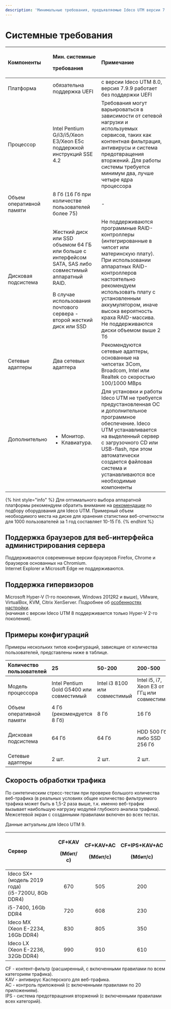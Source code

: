 ```yaml
---
description: 'Минимальные требования, предъявляемые Ideco UTM версии 7.9 к оборудованию.'
---
```


# Системные требования

<table>
  <thead>
    <tr>
      <th style="text-align:left">&#x41A;&#x43E;&#x43C;&#x43F;&#x43E;&#x43D;&#x435;&#x43D;&#x442;&#x44B;</th>
      <th
      style="text-align:left">
        <p>&#x41C;&#x438;&#x43D;. &#x441;&#x438;&#x441;&#x442;&#x435;&#x43C;&#x43D;&#x44B;&#x435;</p>
        <p>&#x442;&#x440;&#x435;&#x431;&#x43E;&#x432;&#x430;&#x43D;&#x438;&#x44F;</p>
        </th>
        <th style="text-align:left">&#x41F;&#x440;&#x438;&#x43C;&#x435;&#x447;&#x430;&#x43D;&#x438;&#x435;</th>
    </tr>
  </thead>
  <tbody>
    <tr>
      <td style="text-align:left">&#x41F;&#x43B;&#x430;&#x442;&#x444;&#x43E;&#x440;&#x43C;&#x430;</td>
      <td
      style="text-align:left">&#x43E;&#x431;&#x44F;&#x437;&#x430;&#x442;&#x435;&#x43B;&#x44C;&#x43D;&#x430;
        &#x43F;&#x43E;&#x434;&#x434;&#x435;&#x440;&#x436;&#x43A;&#x430; UEFI</td>
        <td
        style="text-align:left">&#x441; &#x432;&#x435;&#x440;&#x441;&#x438;&#x438; Ideco UTM 8.0, &#x432;&#x435;&#x440;&#x441;&#x438;&#x44F;
          7.9.9 &#x440;&#x430;&#x431;&#x43E;&#x442;&#x430;&#x435;&#x442; &#x431;&#x435;&#x437;
          &#x43F;&#x43E;&#x434;&#x434;&#x435;&#x440;&#x436;&#x43A;&#x438; UEFI</td>
    </tr>
    <tr>
      <td style="text-align:left">&#x41F;&#x440;&#x43E;&#x446;&#x435;&#x441;&#x441;&#x43E;&#x440;</td>
      <td
      style="text-align:left">Intel Pentium G/i3/i5/Xeon E3/Xeon E5&#x441; &#x43F;&#x43E;&#x434;&#x434;&#x435;&#x440;&#x436;&#x43A;&#x43E;&#x439;
        &#x438;&#x43D;&#x441;&#x442;&#x440;&#x443;&#x43A;&#x446;&#x438;&#x439;
        SSE 4.2</td>
        <td style="text-align:left">&#x422;&#x440;&#x435;&#x431;&#x43E;&#x432;&#x430;&#x43D;&#x438;&#x44F;
          &#x43C;&#x43E;&#x433;&#x443;&#x442; &#x432;&#x430;&#x440;&#x44C;&#x438;&#x440;&#x43E;&#x432;&#x430;&#x442;&#x44C;&#x441;&#x44F;
          &#x432; &#x437;&#x430;&#x432;&#x438;&#x441;&#x438;&#x43C;&#x43E;&#x441;&#x442;&#x438;
          &#x43E;&#x442; &#x441;&#x435;&#x442;&#x435;&#x432;&#x43E;&#x439; &#x43D;&#x430;&#x433;&#x440;&#x443;&#x437;&#x43A;&#x438;
          &#x438; &#x438;&#x441;&#x43F;&#x43E;&#x43B;&#x44C;&#x437;&#x443;&#x435;&#x43C;&#x44B;&#x445;
          &#x441;&#x435;&#x440;&#x432;&#x438;&#x441;&#x43E;&#x432;, &#x442;&#x430;&#x43A;&#x438;&#x445;
          &#x43A;&#x430;&#x43A; &#x43A;&#x43E;&#x43D;&#x442;&#x435;&#x43D;&#x442;&#x43D;&#x430;&#x44F;
          &#x444;&#x438;&#x43B;&#x44C;&#x442;&#x440;&#x430;&#x446;&#x438;&#x44F;,
          &#x430;&#x43D;&#x442;&#x438;&#x432;&#x438;&#x440;&#x443;&#x441;&#x44B;
          &#x438; &#x441;&#x438;&#x441;&#x442;&#x435;&#x43C;&#x430; &#x43F;&#x440;&#x435;&#x434;&#x43E;&#x442;&#x432;&#x440;&#x430;&#x449;&#x435;&#x43D;&#x438;&#x44F;
          &#x432;&#x442;&#x43E;&#x440;&#x436;&#x435;&#x43D;&#x438;&#x439;. &#x414;&#x43B;&#x44F;
          &#x440;&#x430;&#x431;&#x43E;&#x442;&#x44B; &#x441;&#x438;&#x441;&#x442;&#x435;&#x43C;&#x44B;
          &#x442;&#x440;&#x435;&#x431;&#x443;&#x435;&#x442;&#x441;&#x44F; &#x43C;&#x438;&#x43D;&#x438;&#x43C;&#x443;&#x43C;
          &#x434;&#x432;&#x430;, &#x43B;&#x443;&#x447;&#x448;&#x435; &#x447;&#x435;&#x442;&#x44B;&#x440;&#x435;
          &#x44F;&#x434;&#x440;&#x430; &#x43F;&#x440;&#x43E;&#x446;&#x435;&#x441;&#x441;&#x43E;&#x440;&#x430;</td>
    </tr>
    <tr>
      <td style="text-align:left">&#x41E;&#x431;&#x44A;&#x435;&#x43C; &#x43E;&#x43F;&#x435;&#x440;&#x430;&#x442;&#x438;&#x432;&#x43D;&#x43E;&#x439;
        &#x43F;&#x430;&#x43C;&#x44F;&#x442;&#x438;</td>
      <td style="text-align:left">8 &#x413;&#x431; (16 &#x413;&#x431; &#x43F;&#x440;&#x438; &#x43A;&#x43E;&#x43B;&#x438;&#x447;&#x435;&#x441;&#x442;&#x432;&#x435;
        &#x43F;&#x43E;&#x43B;&#x44C;&#x437;&#x43E;&#x432;&#x430;&#x442;&#x435;&#x43B;&#x435;&#x439;
        &#x431;&#x43E;&#x43B;&#x435;&#x435; 75)</td>
      <td style="text-align:left">-</td>
    </tr>
    <tr>
      <td style="text-align:left">&#x414;&#x438;&#x441;&#x43A;&#x43E;&#x432;&#x430;&#x44F; &#x43F;&#x43E;&#x434;&#x441;&#x438;&#x441;&#x442;&#x435;&#x43C;&#x430;</td>
      <td
      style="text-align:left">
        <p>&#x416;&#x435;&#x441;&#x442;&#x43A;&#x438;&#x439; &#x434;&#x438;&#x441;&#x43A;
          &#x438;&#x43B;&#x438; SSD &#x43E;&#x431;&#x44A;&#x435;&#x43C;&#x43E;&#x43C;
          64 &#x413;&#x411; &#x438;&#x43B;&#x438; &#x431;&#x43E;&#x43B;&#x44C;&#x448;&#x435;
          &#x441; &#x438;&#x43D;&#x442;&#x435;&#x440;&#x444;&#x435;&#x439;&#x441;&#x43E;&#x43C;
          SATA, SAS &#x43B;&#x438;&#x431;&#x43E; &#x441;&#x43E;&#x432;&#x43C;&#x435;&#x441;&#x442;&#x438;&#x43C;&#x44B;&#x439;
          &#x430;&#x43F;&#x43F;&#x430;&#x440;&#x430;&#x442;&#x43D;&#x44B;&#x439;
          RAID.</p>
        <p>&#x412; &#x441;&#x43B;&#x443;&#x447;&#x430;&#x435; &#x438;&#x441;&#x43F;&#x43E;&#x43B;&#x44C;&#x437;&#x43E;&#x432;&#x430;&#x43D;&#x438;&#x44F;
          &#x43F;&#x43E;&#x447;&#x442;&#x43E;&#x432;&#x43E;&#x433;&#x43E; &#x441;&#x435;&#x440;&#x432;&#x435;&#x440;&#x430;
          - &#x432;&#x442;&#x43E;&#x440;&#x43E;&#x439; &#x436;&#x435;&#x441;&#x442;&#x43A;&#x438;&#x439;
          &#x434;&#x438;&#x441;&#x43A; &#x438;&#x43B;&#x438; SSD</p>
        </td>
        <td style="text-align:left">&#x41D;&#x435; &#x43F;&#x43E;&#x434;&#x434;&#x435;&#x440;&#x436;&#x438;&#x432;&#x430;&#x44E;&#x442;&#x441;&#x44F;
          &#x43F;&#x440;&#x43E;&#x433;&#x440;&#x430;&#x43C;&#x43C;&#x43D;&#x44B;&#x435;
          RAID-&#x43A;&#x43E;&#x43D;&#x442;&#x440;&#x43E;&#x43B;&#x43B;&#x435;&#x440;&#x44B;
          (&#x438;&#x43D;&#x442;&#x435;&#x433;&#x440;&#x438;&#x440;&#x43E;&#x432;&#x430;&#x43D;&#x43D;&#x44B;&#x435;
          &#x432; &#x447;&#x438;&#x43F;&#x441;&#x435;&#x442; &#x438;&#x43B;&#x438;
          &#x43C;&#x430;&#x442;&#x435;&#x440;&#x438;&#x43D;&#x441;&#x43A;&#x443;&#x44E;
          &#x43F;&#x43B;&#x430;&#x442;&#x443;).
          <br />&#x41F;&#x440;&#x438; &#x438;&#x441;&#x43F;&#x43E;&#x43B;&#x44C;&#x437;&#x43E;&#x432;&#x430;&#x43D;&#x438;&#x438;
          &#x430;&#x43F;&#x43F;&#x430;&#x440;&#x430;&#x442;&#x43D;&#x44B;&#x445;
          RAID-&#x43A;&#x43E;&#x43D;&#x442;&#x440;&#x43E;&#x43B;&#x43B;&#x435;&#x440;&#x43E;&#x432;
          &#x43D;&#x430;&#x441;&#x442;&#x43E;&#x44F;&#x442;&#x435;&#x43B;&#x44C;&#x43D;&#x43E;
          &#x440;&#x435;&#x43A;&#x43E;&#x43C;&#x435;&#x43D;&#x434;&#x443;&#x435;&#x43C;
          &#x438;&#x441;&#x43F;&#x43E;&#x43B;&#x44C;&#x437;&#x43E;&#x432;&#x430;&#x442;&#x44C;
          &#x43F;&#x43B;&#x430;&#x442;&#x443; &#x441; &#x443;&#x441;&#x442;&#x430;&#x43D;&#x43E;&#x432;&#x43B;&#x435;&#x43D;&#x43D;&#x44B;&#x43C;
          &#x430;&#x43A;&#x43A;&#x443;&#x43C;&#x443;&#x43B;&#x44F;&#x442;&#x43E;&#x440;&#x43E;&#x43C;,
          &#x438;&#x43D;&#x430;&#x447;&#x435; &#x432;&#x44B;&#x441;&#x43E;&#x43A;&#x430;
          &#x432;&#x435;&#x440;&#x43E;&#x44F;&#x442;&#x43D;&#x43E;&#x441;&#x442;&#x44C;
          &#x43A;&#x440;&#x430;&#x445;&#x430; RAID-&#x43C;&#x430;&#x441;&#x441;&#x438;&#x432;&#x430;.
          <br
          />&#x41D;&#x435; &#x43F;&#x43E;&#x434;&#x434;&#x435;&#x440;&#x436;&#x438;&#x432;&#x430;&#x44E;&#x442;&#x441;&#x44F;
          &#x434;&#x438;&#x441;&#x43A;&#x438; &#x43E;&#x431;&#x44A;&#x435;&#x43C;&#x43E;&#x43C;
          &#x432;&#x44B;&#x448;&#x435; 2 &#x422;&#x431;</td>
    </tr>
    <tr>
      <td style="text-align:left">&#x421;&#x435;&#x442;&#x435;&#x432;&#x44B;&#x435; &#x430;&#x434;&#x430;&#x43F;&#x442;&#x435;&#x440;&#x44B;</td>
      <td
      style="text-align:left">&#x414;&#x432;&#x430; &#x441;&#x435;&#x442;&#x435;&#x432;&#x44B;&#x445;
        &#x430;&#x434;&#x430;&#x43F;&#x442;&#x435;&#x440;&#x430;</td>
        <td style="text-align:left">&#x420;&#x435;&#x43A;&#x43E;&#x43C;&#x435;&#x43D;&#x434;&#x443;&#x44E;&#x442;&#x441;&#x44F;
          &#x441;&#x435;&#x442;&#x435;&#x432;&#x44B;&#x435; &#x430;&#x434;&#x430;&#x43F;&#x442;&#x435;&#x440;&#x44B;,
          &#x43E;&#x441;&#x43D;&#x43E;&#x432;&#x430;&#x43D;&#x43D;&#x44B;&#x435;
          &#x43D;&#x430; &#x447;&#x438;&#x43F;&#x441;&#x435;&#x442;&#x430;&#x445;
          3Com, Broadcom, Intel &#x438;&#x43B;&#x438; Realtek &#x441;&#x43E; &#x441;&#x43A;&#x43E;&#x440;&#x43E;&#x441;&#x442;&#x44C;&#x44E;
          100/1000 MBps</td>
    </tr>
    <tr>
      <td style="text-align:left">&#x414;&#x43E;&#x43F;&#x43E;&#x43B;&#x43D;&#x438;&#x442;&#x435;&#x43B;&#x44C;&#x43D;&#x43E;</td>
      <td
      style="text-align:left">
        <ul>
          <li>&#x41C;&#x43E;&#x43D;&#x438;&#x442;&#x43E;&#x440;.</li>
          <li>&#x41A;&#x43B;&#x430;&#x432;&#x438;&#x430;&#x442;&#x443;&#x440;&#x430;.</li>
        </ul>
        </td>
        <td style="text-align:left">&#x414;&#x43B;&#x44F; &#x443;&#x441;&#x442;&#x430;&#x43D;&#x43E;&#x432;&#x43A;&#x438;
          &#x438; &#x440;&#x430;&#x431;&#x43E;&#x442;&#x44B; Ideco UTM &#x43D;&#x435;
          &#x442;&#x440;&#x435;&#x431;&#x443;&#x435;&#x442;&#x441;&#x44F; &#x43F;&#x440;&#x435;&#x434;&#x443;&#x441;&#x442;&#x430;&#x43D;&#x43E;&#x432;&#x43B;&#x435;&#x43D;&#x43D;&#x430;&#x44F;
          &#x41E;&#x421; &#x438; &#x434;&#x43E;&#x43F;&#x43E;&#x43B;&#x43D;&#x438;&#x442;&#x435;&#x43B;&#x44C;&#x43D;&#x43E;&#x435;
          &#x43F;&#x440;&#x43E;&#x433;&#x440;&#x430;&#x43C;&#x43C;&#x43D;&#x43E;&#x435;
          &#x43E;&#x431;&#x435;&#x441;&#x43F;&#x435;&#x447;&#x435;&#x43D;&#x438;&#x435;.
          Ideco UTM &#x443;&#x441;&#x442;&#x430;&#x43D;&#x430;&#x432;&#x43B;&#x438;&#x432;&#x430;&#x435;&#x442;&#x441;&#x44F;
          &#x43D;&#x430; &#x432;&#x44B;&#x434;&#x435;&#x43B;&#x435;&#x43D;&#x43D;&#x44B;&#x439;
          &#x441;&#x435;&#x440;&#x432;&#x435;&#x440; &#x441; &#x437;&#x430;&#x433;&#x440;&#x443;&#x437;&#x43E;&#x447;&#x43D;&#x43E;&#x433;&#x43E;
          CD &#x438;&#x43B;&#x438; USB-flash, &#x43F;&#x440;&#x438; &#x44D;&#x442;&#x43E;&#x43C;
          &#x430;&#x432;&#x442;&#x43E;&#x43C;&#x430;&#x442;&#x438;&#x447;&#x435;&#x441;&#x43A;&#x438;
          &#x441;&#x43E;&#x437;&#x434;&#x430;&#x435;&#x442;&#x441;&#x44F; &#x444;&#x430;&#x439;&#x43B;&#x43E;&#x432;&#x430;&#x44F;
          &#x441;&#x438;&#x441;&#x442;&#x435;&#x43C;&#x430; &#x438; &#x443;&#x441;&#x442;&#x430;&#x43D;&#x430;&#x432;&#x43B;&#x438;&#x432;&#x430;&#x44E;&#x442;&#x441;&#x44F;
          &#x432;&#x441;&#x435; &#x43D;&#x435;&#x43E;&#x431;&#x445;&#x43E;&#x434;&#x438;&#x43C;&#x44B;&#x435;
          &#x43A;&#x43E;&#x43C;&#x43F;&#x43E;&#x43D;&#x435;&#x43D;&#x442;&#x44B;</td>
    </tr>
  </tbody>
</table>

{% hint style="info" %}
Для оптимального выбора аппаратной платформы рекомендуем обратить внимание на [рекомендации](popular-recipes/choosing-hardware-platform.md) по подбору оборудования для Ideco UTM. Примерный объем необходимого места на диске для хранения статистики веб-отчетности для 1000 пользователей за 1 год составляет 10-15 Гб.
{% endhint %}

## Поддержка браузеров для веб-интерфейса администрирования сервера

Поддерживаются современные версии браузеров Firefox, Chrome и браузеров основанных на Chromium.  
Internet Explorer и Microsoft Edge не поддерживаются.

## Поддержка гипервизоров

Microsoft Hyper-V \(1-го поколения, Windows 2012R2 и выше\), VMware, VirtualBox, KVM, Citrix XenServer. Подробнее об [особенностях настройки](specifics-of-hypervisor-settings.md).  
\(начиная с версии Ideco UTM 8 поддерживается только Hyper-V 2-го поколения\).

## Примеры конфигураций

Примеры нескольких типов конфигураций, зависящие от количества пользователей, представлены ниже в таблице.

|  Количество пользователей | 25 | 50-200 | 200-500 | 1000 | 2000 |
| :--- | :--- | :--- | :--- | :--- | :--- |
| Модель процессора | Intel Pentium Gold G5400 или совместимый | Intel i3 8100 или совместимый | Intel i5, i7, Xeon E3 от 3 ГГц или совместимый | Intel Xeon E3, E5 или совместимый | Intel Xeon E5 или совместимый 8-ядерный |
| Объем оперативной памяти | 4 Гб \(рекомендуется 8 Гб\) | 8 Гб | 16 Гб | 16 Гб | 32 Гб |
| Дисковая подсистема | 64 Гб | 64 Гб | HDD 500 Гб либо SSD 256 Гб | 2x1000 Гб, аппаратный RAID либо SSD 1 Гб | 2x1000 Гб, аппаратный RAID либо SSD 1 Гб |
| Сетевые адаптеры | 2 шт. | 2 шт. | 2 шт. | 2 шт. | 2 шт. |

## Скорость обработки трафика

По синтетическим стресс-тестам при проверке большого количества веб-трафика \(в реальных условиях общее количество фильтруемого трафика может быть в 1,5-2 раза выше, т.к. именно веб-трафик вызывает наибольшую нагрузку модулей глубокого анализа трафика\). Межсетевой экран с созданными правилами включен во всех тестах.

Данные актуальны для Ideco UTM 9.

<table>
  <thead>
    <tr>
      <th style="text-align:left">&#x421;&#x435;&#x440;&#x432;&#x435;&#x440;</th>
      <th style="text-align:center">
        <p>CF+KAV</p>
        <p>(&#x41C;&#x431;&#x438;&#x442;/&#x441;)</p>
      </th>
      <th style="text-align:center">
        <p>CF+KAV+AC</p>
        <p>(&#x41C;&#x431;&#x438;&#x442;/&#x441;)</p>
      </th>
      <th style="text-align:center">
        <p>CF+IPS+KAV+AC</p>
        <p>(&#x41C;&#x431;&#x438;&#x442;/&#x441;)</p>
      </th>
    </tr>
  </thead>
  <tbody>
    <tr>
      <td style="text-align:left">Ideco SX+ (&#x43C;&#x43E;&#x434;&#x435;&#x43B;&#x44C; 2019 &#x433;&#x43E;&#x434;&#x430;)
        <br
        />(i5-7200U, 8Gb DDR4)</td>
      <td style="text-align:center">670</td>
      <td style="text-align:center">505</td>
      <td style="text-align:center">200</td>
    </tr>
    <tr>
      <td style="text-align:left">i5-7400, 16Gb DDR4</td>
      <td style="text-align:center">720</td>
      <td style="text-align:center">608</td>
      <td style="text-align:center">230</td>
    </tr>
    <tr>
      <td style="text-align:left">Ideco MX
        <br />(Xeon E-2234, 16Gb DDR4)</td>
      <td style="text-align:center">830</td>
      <td style="text-align:center">805</td>
      <td style="text-align:center">350</td>
    </tr>
    <tr>
      <td style="text-align:left">Ideco LX
        <br />(Xeon E-2236, 32Gb DDR4)</td>
      <td style="text-align:center">990</td>
      <td style="text-align:center">910</td>
      <td style="text-align:center">610</td>
    </tr>
  </tbody>
</table>

CF - контент-фильтр \(расширенный, с включенными правилами по всем категориям трафика\).  
KAV - антивирус Касперского для веб-трафика.  
AC - контроль приложений \(с включенными правилами по 20 приложениям\).  
IPS - система предотвращения вторжений \(с включенными правилами всех категорий\).


